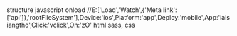#
structure
    javascript onload
    //E:['Load','Watch',{'Meta link':['api']},'rootFileSystem'],Device:'ios',Platform:'app',Deploy:'mobile',App:'laisiangtho',Click:'vclick',On:'zO'
    html
    sass, css
